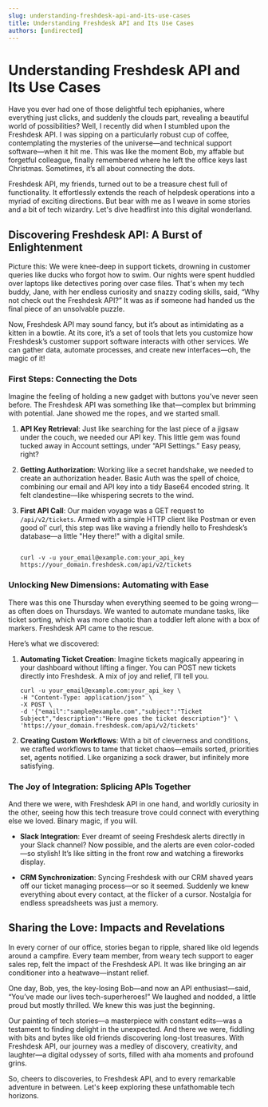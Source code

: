```yaml
---
slug: understanding-freshdesk-api-and-its-use-cases
title: Understanding Freshdesk API and Its Use Cases
authors: [undirected]
---
```



# Understanding Freshdesk API and Its Use Cases

Have you ever had one of those delightful tech epiphanies, where everything just clicks, and suddenly the clouds part, revealing a beautiful world of possibilities? Well, I recently did when I stumbled upon the Freshdesk API. I was sipping on a particularly robust cup of coffee, contemplating the mysteries of the universe—and technical support software—when it hit me. This was like the moment Bob, my affable but forgetful colleague, finally remembered where he left the office keys last Christmas. Sometimes, it’s all about connecting the dots.

Freshdesk API, my friends, turned out to be a treasure chest full of functionality. It effortlessly extends the reach of helpdesk operations into a myriad of exciting directions. But bear with me as I weave in some stories and a bit of tech wizardry. Let's dive headfirst into this digital wonderland.

## Discovering Freshdesk API: A Burst of Enlightenment

Picture this: We were knee-deep in support tickets, drowning in customer queries like ducks who forgot how to swim. Our nights were spent huddled over laptops like detectives poring over case files. That's when my tech buddy, Jane, with her endless curiosity and snazzy coding skills, said, “Why not check out the Freshdesk API?” It was as if someone had handed us the final piece of an unsolvable puzzle.

Now, Freshdesk API may sound fancy, but it’s about as intimidating as a kitten in a bowtie. At its core, it’s a set of tools that lets you customize how Freshdesk’s customer support software interacts with other services. We can gather data, automate processes, and create new interfaces—oh, the magic of it!

### First Steps: Connecting the Dots

Imagine the feeling of holding a new gadget with buttons you’ve never seen before. The Freshdesk API was something like that—complex but brimming with potential. Jane showed me the ropes, and we started small.

1. **API Key Retrieval**: Just like searching for the last piece of a jigsaw under the couch, we needed our API key. This little gem was found tucked away in Account settings, under “API Settings.” Easy peasy, right?
   
2. **Getting Authorization**: Working like a secret handshake, we needed to create an authorization header. Basic Auth was the spell of choice, combining our email and API key into a tidy Base64 encoded string. It felt clandestine—like whispering secrets to the wind.

3. **First API Call**: Our maiden voyage was a GET request to `/api/v2/tickets`. Armed with a simple HTTP client like Postman or even good ol' curl, this step was like waving a friendly hello to Freshdesk’s database—a little "Hey there!" with a digital smile.

   ```

   curl -v -u your_email@example.com:your_api_key https://your_domain.freshdesk.com/api/v2/tickets

   ```

### Unlocking New Dimensions: Automating with Ease

There was this one Thursday when everything seemed to be going wrong—as often does on Thursdays. We wanted to automate mundane tasks, like ticket sorting, which was more chaotic than a toddler left alone with a box of markers. Freshdesk API came to the rescue.

Here’s what we discovered:

1. **Automating Ticket Creation**: Imagine tickets magically appearing in your dashboard without lifting a finger. You can POST new tickets directly into Freshdesk. A mix of joy and relief, I’ll tell you.

   ```
   curl -u your_email@example.com:your_api_key \
   -H "Content-Type: application/json" \
   -X POST \
   -d '{"email":"sample@example.com","subject":"Ticket Subject","description":"Here goes the ticket description"}' \
   'https://your_domain.freshdesk.com/api/v2/tickets'
   ```

2. **Creating Custom Workflows**: With a bit of cleverness and conditions, we crafted workflows to tame that ticket chaos—emails sorted, priorities set, agents notified. Like organizing a sock drawer, but infinitely more satisfying.

### The Joy of Integration: Splicing APIs Together

And there we were, with Freshdesk API in one hand, and worldly curiosity in the other, seeing how this tech treasure trove could connect with everything else we loved. Binary magic, if you will.

- **Slack Integration**: Ever dreamt of seeing Freshdesk alerts directly in your Slack channel? Now possible, and the alerts are even color-coded—so stylish! It’s like sitting in the front row and watching a fireworks display.

- **CRM Synchronization**: Syncing Freshdesk with our CRM shaved years off our ticket managing process—or so it seemed. Suddenly we knew everything about every contact, at the flicker of a cursor. Nostalgia for endless spreadsheets was just a memory.

## Sharing the Love: Impacts and Revelations

In every corner of our office, stories began to ripple, shared like old legends around a campfire. Every team member, from weary tech support to eager sales rep, felt the impact of the Freshdesk API. It was like bringing an air conditioner into a heatwave—instant relief.

One day, Bob, yes, the key-losing Bob—and now an API enthusiast—said, “You’ve made our lives tech-superheroes!” We laughed and nodded, a little proud but mostly thrilled. We knew this was just the beginning.

Our painting of tech stories—a masterpiece with constant edits—was a testament to finding delight in the unexpected. And there we were, fiddling with bits and bytes like old friends discovering long-lost treasures. With Freshdesk API, our journey was a medley of discovery, creativity, and laughter—a digital odyssey of sorts, filled with aha moments and profound grins.

So, cheers to discoveries, to Freshdesk API, and to every remarkable adventure in between. Let's keep exploring these unfathomable tech horizons.

```